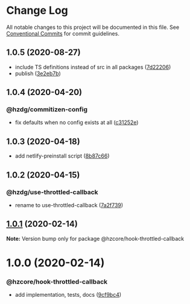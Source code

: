 # Change Log

All notable changes to this project will be documented in this file.
See [Conventional Commits](https://conventionalcommits.org) for commit guidelines.

## 1.0.5 (2020-08-27)


* include TS definitions instead of src in all packages ([7d22206](https://github.com/hzdg/hz-core/commit/7d22206))
* publish ([3e2eb7b](https://github.com/hzdg/hz-core/commit/3e2eb7b))


## 1.0.4 (2020-04-20)


### @hzdg/commitizen-config

* fix defaults when no config exists at all ([c31252e](https://github.com/hzdg/hz-core/commit/c31252e))


## 1.0.3 (2020-04-18)


* add netlify-preinstall script ([8b87c66](https://github.com/hzdg/hz-core/commit/8b87c66))


## 1.0.2 (2020-04-15)


### @hzdg/use-throttled-callback

* rename to use-throttled-callback ([7a2f739](https://github.com/hzdg/hz-core/commit/7a2f739))


## [1.0.1](https://github.com/hzdg/hz-core/compare/@hzcore/hook-throttled-callback@1.0.0...@hzcore/hook-throttled-callback@1.0.1) (2020-02-14)

**Note:** Version bump only for package @hzcore/hook-throttled-callback





# 1.0.0 (2020-02-14)


### @hzcore/hook-throttled-callback

* add implementation, tests, docs ([9cf9bc4](https://github.com/hzdg/hz-core/commit/9cf9bc4))
